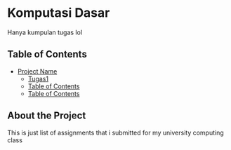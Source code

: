 # Komputasi Dasar

Hanya kumpulan tugas lol

## Table of Contents

- [Project Name](#TugasKomdas)
  - [Tugas1](blob/main/tugas-komdas/tugas1.py)
  - [Table of Contents](#tugas2)
  - [Table of Contents](#tugas3)

## About the Project

This is just list of assignments that i submitted for my university computing class
